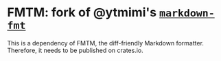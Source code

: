 # FMTM: fork of @ytmimi's [`markdown-fmt`](https://github.com/ytmimi/markdown-fmt)

This is a dependency of FMTM, the diff-friendly Markdown formatter.
Therefore, it needs to be published on crates.io.
